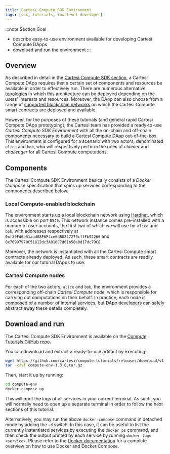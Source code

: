 ```yaml
---
title: Cartesi Compute SDK Environment
tags: [sdk, tutorials, low-level developer]
---
```


:::note Section Goal
- describe easy-to-use environment available for developing Cartesi Compute DApps
- download and run the environment
:::

## Overview

As described in detail in the [Cartesi Compute SDK section](/compute/overview/), a Cartesi Compute DApp requires that a certain set of components and resources be available in order to effectively run. There are numerous alternative [topologies](/compute/topologies/) in which this architecture can be deployed depending on the users' interests and resources. Moreover, the DApp can also choose from a range of [supported blockchain networks](/compute/supported-networks/) on which the Cartesi Compute smart contracts are deployed and available.

However, for the purposes of these tutorials (and general rapid Cartesi Compute DApp prototyping), the Cartesi team has provided a ready-to-use *Cartesi Compute SDK Environment* with all the on-chain and off-chain components necessary to build a Cartesi Compute DApp out-of-the-box. This environment is configured for a scenario with two actors, denominated `alice` and `bob`, who will respectively perform the roles of *claimer* and *challenger* for all Cartesi Compute computations.

## Components

The Cartesi Compute SDK Environment basically consists of a *Docker Compose* specification that spins up services corresponding to the components described below.

### Local Compute-enabled blockchain

The environment starts up a local blockchain network using [Hardhat](https://hardhat.org/), which is accessible on port `8545`. This network instance comes pre-installed with a number of user accounts, the first two of which we will use for `alice` and `bob`, with addresses respectively at `0xf39Fd6e51aad88F6F4ce6aB8827279cffFb92266` and `0x70997970C51812dc3A010C7d01b50e0d17dc79C8`.

Moreover, the network is instantiated with all the Cartesi Compute smart contracts already deployed. As such, these smart contracts are readily available for our tutorial DApps to use.

### Cartesi Compute nodes

For each of the two actors, `alice` and `bob`, the environment provides a corresponding off-chain *Cartesi Compute node*, which is responsible for carrying out computations on their behalf. In practice, each node is composed of a number of internal services, but DApp developers can safely abstract away these details completely.


## Download and run

The Cartesi Compute SDK Environment is available on the [Compute Tutorials GitHub repo](https://github.com/cartesi/compute-tutorials/).

You can download and extract a ready-to-use artifact by executing:

```bash
wget https://github.com/cartesi/compute-tutorials/releases/download/v1.3.0/compute-env-1.3.0.tar.gz
tar -xzvf compute-env-1.3.0.tar.gz
```

Then, start it up by running:

```bash
cd compute-env
docker-compose up
```

This will print the logs of all services in your current terminal. As such, you will normally need to open up a separate terminal in order to follow the next sections of this tutorial.

Alternatively, you may run the above `docker-compose` command in detached mode by adding the `-d` switch. In this case, it can be useful to list the currently instantiated services by executing the `docker ps` command, and then check the output printed by each service by running `docker logs <service>`. Please refer to the [Docker documentation](https://docs.docker.com/) for a complete overview on how to use Docker and Docker Compose.

